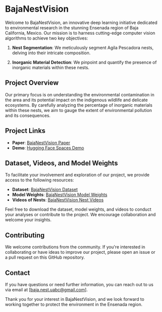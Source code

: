 # BajaNestVision 

Welcome to BajaNestVision, an innovative deep learning initiative dedicated to environmental research in the stunning Ensenada region of Baja California, Mexico. Our mission is to harness cutting-edge computer vision algorithms to achieve two key objectives:

1. **Nest Segmentation**: We meticulously segment Agila Pescadora nests, delving into their intricate composition.

2. **Inorganic Material Detection**: We pinpoint and quantify the presence of inorganic materials within these nests.

## Project Overview

Our primary focus is on understanding the environmental contamination in the area and its potential impact on the indigenous wildlife and delicate ecosystems. By carefully analyzing the percentage of inorganic materials within these nests, we aim to gauge the extent of environmental pollution and its consequences.

## Project Links

- **Paper**: [BajaNestVision Paper]()
- **Demo**: [Hugging Face Spaces Demo](https://huggingface.co/spaces/danie94-lml/1Baja-Nest-segmentation)

## Dataset, Videos, and Model Weights

To facilitate your involvement and exploration of our project, we provide access to the following resources:

- **Dataset**: [BajaNestVision Dataset]()
- **Model Weights**: [BajaNestVision Model Weights](https://huggingface.co/spaces/danie94-lml/1Baja-Nest-segmentation)
- **Videos of Nests**: [BajaNestVision Nest Videos]()

Feel free to download the dataset, model weights, and videos to conduct your analyses or contribute to the project. We encourage collaboration and welcome your insights.

## Contributing
We welcome contributions from the community. If you're interested in collaborating or have ideas to improve our project, please open an issue or a pull request on this GitHub repository.

## Contact
If you have questions or need further information, you can reach out to us via email at [baja.nest.uabc@gmail.com].

Thank you for your interest in BajaNestVision, and we look forward to working together to protect the environment in the Ensenada region.
